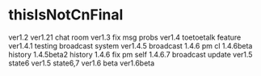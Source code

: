 # thisIsNotCnFinal
ver1.2
ver1.21 chat room
ver1.3 fix msg probs
ver1.4 toetoetalk feature
ver1.4.1 testing broadcast system
ver1.4.5 broadcast
1.4.6 pm cl
1.4.6beta history
1.4.5beta2 history
1.4.6 fix pm self
1.4.6.7 broadcast update
ver1.5 state6
ver1.5 state6,7
ver1.6 beta
ver1.6beta
